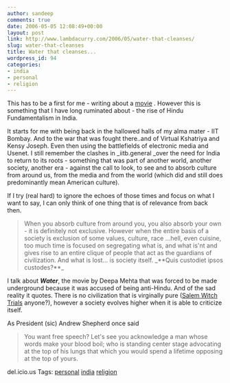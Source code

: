 ```yaml
---
author: sandeep
comments: true
date: 2006-05-05 12:08:49+00:00
layout: post
link: http://www.lambdacurry.com/2006/05/water-that-cleanses/
slug: water-that-cleanses
title: Water that cleanses...
wordpress_id: 94
categories:
- india
- personal
- religion
---
```


This has to be a first for me - writing about a [movie](http://www.cbc.ca/arts/film/water.html) . However this is something that I have long ruminated about - the rise of Hindu Fundamentalism in India.

It starts for me with being back in the hallowed halls of my alma mater - IIT Bombay. And to the war that was fought there..and of Virtual Kshatriya and Kensy Joseph. Even then using the battlefields of electronic media and Usenet. I still remember the clashes in _iitb.general _over the need for India to return to its roots - something that was part of another world, another society, another era - against the call to look, to see and to absorb culture from around us, from the media and from the world (which did and still does predominantly mean American culture).

If I try (real hard) to ignore the echoes of those times and focus on what I want to say, I can only think of one thing that is of relevance from back then.


<blockquote>When you absorb culture from around you, you also absorb your own - it is definitely not exclusive. However when the entire basis of a society is exclusion of some values, culture, race ...hell, even cuisine, too much time is focused on segregating what is, and what is'nt and gives rise to an entire clique of people that act as the guardians of civilization. And what is lost... is society itself.
_**Quis custodiet ipsos custodes?**_</blockquote>


I talk about _**Water**_, the movie by Deepa Mehta that was forced to be made underground because it was accused of being anti-Hindu. And of the sad reality it quotes. There is no civilization that is virginally pure ([Salem Witch Trials](http://en.wikipedia.org/wiki/Salem_witch_trials) anyone?), however a society evolves higher when it is able to criticize itself.

As President (sic) Andrew Shepherd once said


<blockquote>You want free speech? Let's see you acknowledge a man whose words make your blood boil; who is standing center stage advocating at the top of his lungs that which you would spend a lifetime opposing at the top of yours.</blockquote>


del.icio.us Tags: [personal](http://del.icio.us/sss8ue/personal) [india](http://del.icio.us/sss8ue/india) [religion](http://del.icio.us/sss8ue/religion)
